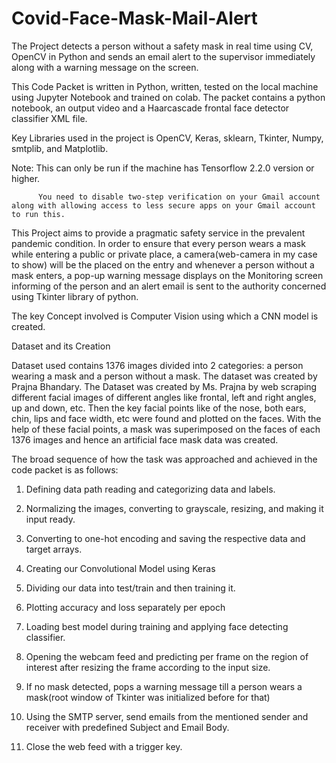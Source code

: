 # Covid-Face-Mask-Mail-Alert
The Project detects a person without a safety mask in real time using CV, OpenCV in Python and sends an email alert to the supervisor immediately along with a warning message on the screen.

This Code Packet is written in Python, written, tested on the local machine using Jupyter Notebook and trained on colab. The packet contains a python notebook, an output video and a Haarcascade frontal face detector classifier XML file.

 

Key Libraries used in the project is OpenCV, Keras, sklearn, Tkinter, Numpy, smtplib, and Matplotlib.

 

Note: This can only be run if the machine has Tensorflow 2.2.0 version or higher.

          You need to disable two-step verification on your Gmail account along with allowing access to less secure apps on your Gmail account to run this.

 

This Project aims to provide a pragmatic safety service in the prevalent pandemic condition. In order to ensure that every person wears a mask while entering a public or private place, a camera(web-camera in my case to show) will be the placed on the entry and whenever a person without a mask enters, a pop-up warning message displays on the Monitoring screen informing of the person and an alert email is sent to the authority concerned using Tkinter library of python.

The key Concept involved is Computer Vision using which a CNN model is created.

 

Dataset and its Creation

Dataset used contains 1376 images divided into 2 categories: a person wearing a mask and a person without a mask. The dataset was created by Prajna Bhandary. The Dataset was created by Ms. Prajna by web scraping different facial images of different angles like frontal, left and right angles, up and down, etc. Then the key facial points like of the nose, both ears, chin, lips and face width, etc were found and plotted on the faces. With the help of these facial points, a mask was superimposed on the faces of each 1376 images and hence an artificial face mask data was created.

 

The broad sequence of how the task was approached and achieved in the code packet is as follows:

1.  Defining data path reading and categorizing data and labels.

2. Normalizing the images, converting to grayscale, resizing, and making it input ready.

3. Converting to one-hot encoding and saving the respective data and target arrays.

4. Creating our Convolutional Model using Keras

5. Dividing our data into test/train and then training it.

6. Plotting accuracy and loss separately per epoch

7. Loading best model during training and applying face detecting classifier.

8. Opening the webcam feed and predicting per frame on the region of interest after resizing the frame according to the input size.

9. If no mask detected, pops a warning message till a person wears a mask(root window of Tkinter was initialized before for that)

10. Using the SMTP server, send emails from the mentioned sender and receiver with predefined Subject and Email Body.

11. Close the web feed with a trigger key.

 



